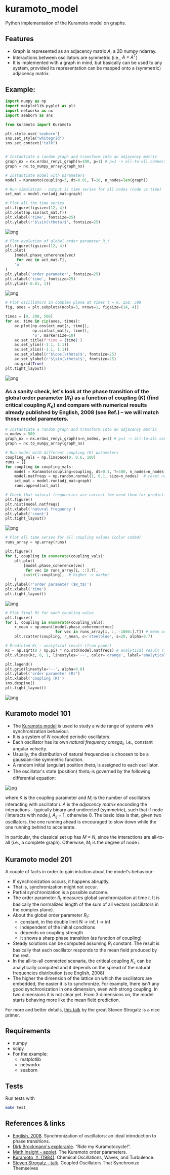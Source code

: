 # kuramoto_model
Python implementation of the Kuramoto model on graphs.

## Features
- Graph is represented as an adjacency matrix _A_, a 2D numpy ndarray.
- Interactions between oscillators are symmetric (i.e., _A = A<sup>T_)
- It is implemented with a graph in mind, but basically can be used to any system, provided its representation can be mapped onto a (symmetric) adjacency matrix.

## Example:
```python
import numpy as np
import matplotlib.pyplot as plt
import networkx as nx
import seaborn as sns

from kuramoto import Kuramoto

plt.style.use('seaborn')
sns.set_style("whitegrid")
sns.set_context("talk")


# Instantiate a random graph and transform into an adjacency matrix
graph_nx = nx.erdos_renyi_graph(n=100, p=1) # p=1 -> all-to-all connectivity
graph = nx.to_numpy_array(graph_nx)

# Instantiate model with parameters
model = Kuramoto(coupling=3, dt=0.01, T=10, n_nodes=len(graph))

# Run simulation - output is time series for all nodes (node vs time)
act_mat = model.run(adj_mat=graph)

# Plot all the time series
plt.figure(figsize=(12, 4))
plt.plot(np.sin(act_mat.T))
plt.xlabel('time', fontsize=25)
plt.ylabel(r'$\sin(\theta)$', fontsize=25)
```
![png](https://github.com/fabridamicelli/kuramoto_model/blob/master/images/timeseries.png)

```python
# Plot evolution of global order parameter R_t
plt.figure(figsize=(12, 4))
plt.plot(
    [model.phase_coherence(vec)
     for vec in act_mat.T],
    'o'
)
plt.ylabel('order parameter', fontsize=25)
plt.xlabel('time', fontsize=25)
plt.ylim((-0.01, 1))
```
![png](https://github.com/fabridamicelli/kuramoto_model/blob/master/images/orderparam.png)
       
```python
# Plot oscillators in complex plane at times t = 0, 250, 500
fig, axes = plt.subplots(ncols=3, nrows=1, figsize=(14, 4))

times = [0, 200, 500]
for ax, time in zip(axes, times):
    ax.plot(np.cos(act_mat[:, time]), 
            np.sin(act_mat[:, time]), 
            'o', markersize=10)
    ax.set_title(f'time = {time}')
    ax.set_ylim((-1.1, 1.1))
    ax.set_xlim((-1.1, 1.1))
    ax.set_xlabel(r'$\cos(\theta)$', fontsize=25)
    ax.set_ylabel(r'$\sin(\theta)$', fontsize=25)
    ax.grid(True)
plt.tight_layout()
```
![png](https://github.com/fabridamicelli/kuramoto_model/blob/master/images/oscillators.png)

### As a sanity check, let's look at the phase transition of the global order parameter (_R<sub>t_) as a function of coupling (_K_) (find critical coupling _K<sub>c_) and compare with numerical results already published by English, 2008 (see Ref.) – we will match those model parameters.

```python
# Instantiate a random graph and transform into an adjacency matrix
n_nodes = 500 
graph_nx = nx.erdos_renyi_graph(n=n_nodes, p=1) # p=1 -> all-to-all connectivity
graph = nx.to_numpy_array(graph_nx)

# Run model with different coupling (K) parameters
coupling_vals = np.linspace(0, 0.6, 100)
runs = []
for coupling in coupling_vals:        
    model = Kuramoto(coupling=coupling, dt=0.1, T=500, n_nodes=n_nodes) 
    model.natfreqs = np.random.normal(1, 0.1, size=n_nodes)  # reset natural frequencies
    act_mat = model.run(adj_mat=graph)   
    runs.append(act_mat)

# Check that natural frequencies are correct (we need them for prediction of Kc)
plt.figure()
plt.hist(model.natfreqs)
plt.xlabel('natural frequency')
plt.ylabel('count')
plt.tight_layout()
```
![png](https://github.com/fabridamicelli/kuramoto_model/blob/master/images/nat_freq_dist.png)


```python
# Plot all time series for all coupling values (color coded)
runs_array = np.array(runs)

plt.figure()
for i, coupling in enumerate(coupling_vals):
    plt.plot(
        [model.phase_coherence(vec)
         for vec in runs_array[i, ::].T],
        c=str(1-coupling),  # higher -> darker   
    )
plt.ylabel(r'order parameter ($R_t$)')
plt.xlabel('time')
plt.tight_layout()
```
![png](https://github.com/fabridamicelli/kuramoto_model/blob/master/images/ts_diff_K.png)


```python
# Plot final Rt for each coupling value
plt.figure()
for i, coupling in enumerate(coupling_vals):
    r_mean = np.mean([model.phase_coherence(vec)
                      for vec in runs_array[i, :, -1000:].T]) # mean over last 1000 steps
    plt.scatter(coupling, r_mean, c='steelblue', s=20, alpha=0.7)

# Predicted Kc – analytical result (from paper)
Kc = np.sqrt(8 / np.pi) * np.std(model.natfreqs) # analytical result (from paper)
plt.vlines(Kc, 0, 1, linestyles='--', color='orange', label='analytical prediction')

plt.legend()
plt.grid(linestyle='--', alpha=0.8)
plt.ylabel('order parameter (R)')
plt.xlabel('coupling (K)')
sns.despine()
plt.tight_layout()
```
![png](https://github.com/fabridamicelli/kuramoto_model/blob/master/images/phase_transition.png)


## Kuramoto model 101
- The [Kuramoto model](https://en.wikipedia.org/wiki/Kuramoto_model) is used to study a wide range of systems with synchronization behaviour.
- It is a system of _N_ coupled periodic oscillators.
- Each oscillator has its own _natural frequency_ _omega<sub>i_, i.e., constant angular velocity. 
- Usually, the distribution of natural frequencies is choosen to be a gaussian-like symmetric function.
- A random initial (angular) position _theta<sub>i_ is assigned to each oscillator.
- The oscillator's state (position) _theta<sub>i_ is governed by the following differential equation:

![jpg](https://github.com/fabridamicelli/kuramoto_model/blob/master/images/derivative.jpg)
      

where K is the coupling parameter and _M<sub>i_ is the number of oscillators interacting with oscillator _i_. 
_A_ is the _adjacency matrix_ enconding the interactions - typically binary and undirected (symmetric), such that if node _i_ interacts with node _j_, _A<sub>ij_ = 1, otherwise 0.
The basic idea is that, given two oscillators, the one running ahead is encouraged to slow down while the one running behind to accelerate.

In particular, the classical set up has _M = N_, since the interactions are all-to-all (i.e., a complete graph). Otherwise, _M<sub>i_ is the degree of node _i_.

## Kuramoto model 201
A couple of facts in order to gain intuition about the model's behaviour:
- If synchronization occurs, it happens abruptly.
- That is, synchronization might not occur.
- Partial synchronization is a possible outcome.
- The order parameter _R<sub>t_ measures global synchronization at time _t_. It is basically the normalized length of the sum of all vectors (oscillators in the complex plane).
- About the global order parameter _R<sub>t_:
  - constant, in the double limit N -> inf, t -> inf
  - independent of the initial conditions
  - depends on coupling strength
  - it shows a sharp phase transition (as function of coupling)
- Steady solutions can be computed assuming _R<sub>t_ constant. The result is basically that each oscillator responds to the mean field produced by the rest.
- In the all-to-all connected scenaria, the critical coupling _K<sub>c_ can be analytically computed and it depends on the spread of the natural frequencies distribution (see English, 2008)
- The higher the dimension of the lattice on which the oscillators are embedded, the easier it is to synchronize. For example, there isn't any good synchronization in one dimension, even with strong coupling. In two dimensions it is not clear yet. From 3 dimensions on, the model starts behaving more like the mean field prediction.

For more and better details, [this talk](https://www.youtube.com/watch?v=5zFDMyQ8z8g) by the great Steven Strogatz is a nice primer.

## Requirements
- numpy
- scipy
- For the example:
  - matplotlib
  - networkx
  - seaborn

## Tests
Run tests with
```bash
make test
```


## References & links 
- [English, 2008](http://doi.org/10.1088/0143-0807/29/1/015). Synchronization of oscillators: an ideal introduction to phase transitions.
- [Dirk Brockmann's explorable](http://www.complexity-explorables.org/explorables/kuramoto/). “Ride my Kuramotocycle!”.
- [Math Insight - applet](https://mathinsight.org/applet/kuramoto_order_parameters). The Kuramoto order parameters.
- [Kuramoto, Y. (1984)](http://doi.org/10.1007/978-3-642-69689-3). Chemical Oscillations, Waves, and Turbulence.
- [Steven Strogatz - talk](https://www.youtube.com/watch?v=5zFDMyQ8z8g). Coupled Oscillators That Synchronize Themselves
